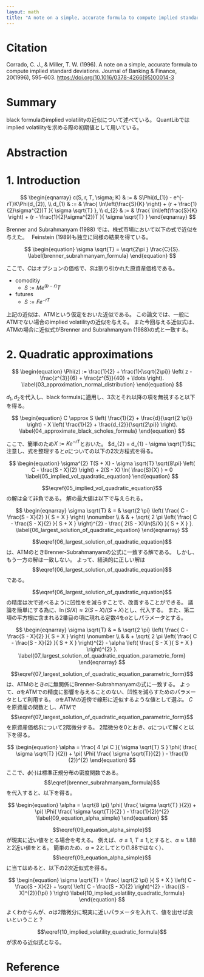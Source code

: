 ```yaml
---
layout: math
title: "A note on a simple, accurate formula to compute implied standard deviations"
---
```


# Citation
Corrado, C. J., & Miller, T. W. (1996). A note on a simple, accurate formula to compute implied standard deviations. Journal of Banking & Finance, 20(1996), 595–603. https://doi.org/10.1016/0378-4266(95)00014-3

# Summary
black formulaのimplied volatilityの近似について述べている。
QuantLibではimplied volatilityを求める際の初期値として用いている。

# Abstraction

# 1. Introduction

$$
\begin{eqnarray}
    c(S, r, T, \sigma; K)
        & := & S\Phi(d_{1}) - e^{-rT}K\Phi(d_{2}),
    \\
    d_{1} 
        & := &
            \frac{
                \ln\left(\frac{S}{K} \right) + (r + \frac{1}{2}\sigma^{2})T
            }{
                \sigma \sqrt{T}
            },
    \\
    d_{2}
        & := & 
            \frac{
                \ln\left(\frac{S}{K} \right) + (r - \frac{1}{2}\sigma^{2})T
            }{
                \sigma \sqrt{T}
            }
\end{eqnarray}
$$

Brenner and Subrahmanyam (1988) では、株式市場において以下の式で近似を与えた。　
Feinstein (1989)も独立に同様の結果を得ている。

$$
\begin{equation}
    \sigma \sqrt{T}
        = \sqrt{2\pi }
            \frac{C}{S}.
    \label{brenner_subrahmanyam_formula}
\end{equation}
$$

ここで、$C$はオプションの価格で、$S$は割り引かれた原資産価格である。

* comoditiy
    * $S := Me^(b - r)T$
* futures
    * $S := F e^{-rT}$

上記の近似は、ATMという仮定をおいた近似である。
この論文では、一般にATMでない場合のimplied volatilityの近似を与える。
また今回与える近似式は、ATMの場合に近似式がBrenner and Subrahmanyam (1988)の式と一致する。

# 2. Quadratic approximations

$$
\begin{equation}
    \Phi(z)
        := 
            \frac{1}{2}
                + \frac{1}{\sqrt{2\pi}}
                    \left(
                        z
                            - \frac{z^{3}}{6}
                            + \frac{z^{5}}{40}
                            + \ldots
                    \right).
    \label{03_approximation_normal_distribution}
\end{equation}
$$

$d_{1}, d_{2}$を代入し、black formulaに適用し、3次とそれ以降の項を無視すると以下を得る。

$$
\begin{equation}
    C \approx S
        \left(
            \frac{1}{2}
                + \frac{d}{\sqrt{2 \pi}}
        \right)
        - X
        \left(
            \frac{1}{2}
                + \frac{d_{2}}{\sqrt{2\pi}}
        \right).
    \label{04_approximate_black_scholes_formula}
\end{equation}
$$

ここで、簡単のため$X := K e^{-rT}$とおいた。
$d_{2} = d_{1} - \sigma \sqrt{T}$に注意し、式を整理すると$\sigma$についての以下の2次方程式を得る。

$$
\begin{equation}
    \sigma^{2} T(S + X)
        - \sigma \sqrt{T} \sqrt{8\pi}
            \left(
                C - \frac{S - X}{2}
            \right)
        + 2(S - X) \ln( \frac{S}{X} ) 
        = 0
    \label{05_implied_vol_quadratic_equation}
\end{equation}
$$

$$\eqref{05_implied_vol_quadratic_equation}$$の解は全て非負である。
解の最大値は以下で与えられる。

$$
\begin{eqnarray}
    \sigma \sqrt{T}
        & = &
            \sqrt{2 \pi}
                \left(
                    \frac{
                        C - \frac{S - X}{2}
                    }{
                        S + X
                    }
                \right)
        \nonumber
        \\
        &  &
            + \sqrt{
                2 \pi
                \left(
                    \frac{
                        C - \frac{S - X}{2}
                    }{
                        S + X
                    }
                \right)^{2}
                -
                \frac{
                    2(S - X)\ln(S/X)
                }{
                    S + X
                }
            }.
    \label{06_largest_solution_of_quadratic_equation}
\end{eqnarray}
$$

$$\eqref{06_largest_solution_of_quadratic_equation}$$は、ATMのときBrenner-Subrahmanyamの公式に一致する解である。
しかし、もう一方の解は一致しない。
よって、経済的に正しい解は$$\eqref{06_largest_solution_of_quadratic_equation}$$である。

$$\eqref{06_largest_solution_of_quadratic_equation}$$の精度は次で述べるように凹性をを減らすことで、改善することができる。
議論を簡単にする為に、$\ln(S/X) \approx 2 (S- X) / (S + X)$とし、代入する。
また、第二項の平方根に含まれる2番目の項に現れる定数4を$\alpha$としパラメータとする。

$$
\begin{eqnarray}
    \sigma \sqrt{T}
        & = &
            \sqrt{2 \pi}
                \left(
                    \frac{
                        C - \frac{S - X}{2}
                    }{
                        S + X
                    }
                \right)
        \nonumber
        \\
        &  &
            + \sqrt{
                2 \pi
                \left(
                    \frac{
                        C - \frac{S - X}{2}
                    }{
                        S + X
                    }
                \right)^{2}
                -
                \alpha
                \left(
                    \frac{ S - X }{ S + X }
                \right)^{2}
            }.
    \label{07_largest_solution_of_quadratic_equation_parametric_form}
\end{eqnarray}
$$

$$\eqref{07_largest_solution_of_quadratic_equation_parametric_form}$$は、ATMのとき$\alpha$に無関係にBrenner-Subrahmanyamの式に一致する。
よって、$\alpha$をATMでの精度に影響を与えることのない、凹性を減らすためのパラメータとして利用する。
$\alpha$をATMの近傍で線形に近似するような値として選ぶ。
$C$を原資産の関数とし、ATMで$$\eqref{07_largest_solution_of_quadratic_equation_parametric_form}$$を原資産価格$S$について2階微分する。
2階微分を0とおき、$\alpha$について解くと以下を得る。

$$
\begin{equation}
    \alpha =
        \frac{ 4 \pi C }{ \sigma \sqrt{T} S }
            \phi( \frac{ \sigma \sqrt{T} }{2})
            + \pi( \Phi( \frac{ \sigma \sqrt{T}}{2} ) - \frac{1}{2})^{2}
\end{equation}
$$

ここで、$\phi(\cdot)$は標準正規分布の密度関数である。
$$\eqref{brenner_subrahmanyam_formula}$$を代入すると、以下を得る。

$$
\begin{equation}
    \alpha =
        \sqrt{8 \pi} \phi( \frac{ \sigma \sqrt{T} }{2})
            + \pi( \Phi( \frac{ \sigma \sqrt{T}}{2} ) - \frac{1}{2})^{2}
    \label{09_equation_alpha_simple}
\end{equation}
$$

$$\eqref{09_equation_alpha_simple}$$が現実に近い値をとる場合を考える。
例えば、$\sigma \le 1$, $T \le 1$,とすると、$\alpha \approx 1.88$と2近い値をとる。
簡単のため、$\alpha = 2$としてとり(1.88ではなく）、$$\eqref{09_equation_alpha_simple}$$に当てはめると、以下の2次近似式を得る。

$$
\begin{equation}
    \sigma \sqrt{T}
        =
            \frac{
                \sqrt{2 \pi}
            }{
                S + X
            }
            \left(
                C - \frac{S - X}{2}
                + \sqrt{
                    \left(
                        C - \frac{S - X}{2}
                    \right)^{2}
                    -
                    \frac{(S - X)^{2}}{\pi}
                }
            \right)
    \label{10_implied_volatility_quadratic_formula}
\end{equation}
$$

よくわからんが、$\alpha$は2階微分に現実に近いパラメータを入れて、値を出せば良いということ？

$$\eqref{10_implied_volatility_quadratic_formula}$$が求める近似式となる。




# Reference

